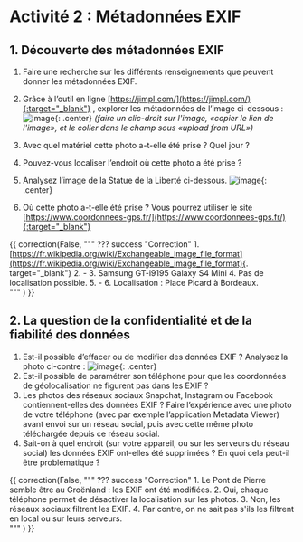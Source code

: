 # Activité 2 : Métadonnées EXIF

## 1. Découverte des métadonnées EXIF

1. Faire une recherche sur les différents renseignements que peuvent donner les métadonnées EXIF.
2. Grâce à l’outil en ligne [https://jimpl.com/](https://jimpl.com/){:target="_blank"} , explorer les métadonnées de l’image ci-dessous :
![image](data/riviere.jpg){: .center}
*(faire un clic-droit sur l'image, «copier le lien de l'image», et le coller dans le champ sous «upload from URL»)*
3. Avec quel matériel cette photo a-t-elle été prise ? Quel jour ?
4. Pouvez-vous localiser l’endroit où cette photo a été prise ?
5. Analysez l’image de la Statue de la Liberté ci-dessous. 
![image](data/liberty.jpg){: .center}


6. Où cette photo a-t-elle été prise ?
Vous pourrez utiliser le site [https://www.coordonnees-gps.fr/](https://www.coordonnees-gps.fr/){:target="_blank"}  

{{
correction(False,
"""
??? success \"Correction\" 
    1. [https://fr.wikipedia.org/wiki/Exchangeable_image_file_format](https://fr.wikipedia.org/wiki/Exchangeable_image_file_format){. target=\"_blank\"}
    2. -
    3. Samsung GT-i9195 Galaxy S4 Mini
    4. Pas de localisation possible.
    5. -
    6. Localisation : Place Picard à Bordeaux.   
"""
)
}}




## 2. La question de la confidentialité et de la fiabilité des données

1. Est-il possible d’effacer ou de modifier des données EXIF ?
Analysez la photo ci-contre :
![image](data/pont.jpg){: .center}
2. Est-il possible de paramétrer son téléphone pour que les coordonnées de géolocalisation ne figurent pas dans les EXIF ?
3. Les photos des réseaux sociaux Snapchat, Instagram ou Facebook contiennent-elles des données EXIF ? Faire l’expérience avec une photo de votre téléphone (avec par exemple l’application Metadata Viewer) avant envoi sur un réseau social, puis avec cette même photo téléchargée depuis ce réseau social.
4. Sait-on à quel endroit (sur votre appareil, ou sur les serveurs du réseau social) les données EXIF ont-elles été supprimées ? En quoi cela peut-il être problématique ?

{{
correction(False,
"""
??? success \"Correction\" 
    1. Le Pont de Pierre semble être au Groënland : les EXIF ont été modifiées.
    2. Oui, chaque téléphone permet de désactiver la localisation sur les photos.
    3. Non, les réseaux sociaux filtrent les EXIF.
    4. Par contre, on ne sait pas s'ils les filtrent en local ou sur leurs serveurs.    
"""
)
}}


